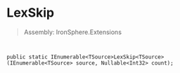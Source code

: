 ﻿

# LexSkip

> Assembly: IronSphere.Extensions



```


public static IEnumerable<TSource>LexSkip<TSource>(IEnumerable<TSource> source, Nullable<Int32> count);
```